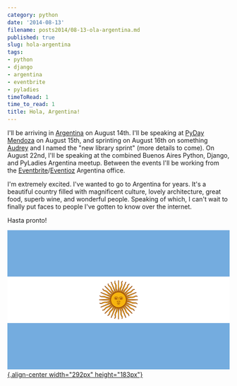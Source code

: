 ```yaml
---
category: python
date: '2014-08-13'
filename: posts2014/08-13-ola-argentina.md
published: true
slug: hola-argentina
tags:
- python
- django
- argentina
- eventbrite
- pyladies
timeToRead: 1
time_to_read: 1
title: Hola, Argentina!
---
```


I'll be arriving in [Argentina](http://en.wikipedia.org/wiki/Argentina)
on August 14th. I'll be speaking at [PyDay
Mendoza](https://eventioz.com.ar/e/pyday-mendoza-2014) on August 15th,
and sprinting on August 16th on something
[Audrey](https://twitter.com/audreyr) and I named the "new library
sprint" (more details to come). On August 22nd, I'll be speaking at
the combined Buenos Aires Python, Django, and PyLadies Argentina meetup.
Between the events I'll be working from the
[Eventbrite](http://www.eventbrite.com/)/[Eventioz](http://eventioz.com.ar)
Argentina office.

I'm extremely excited. I've wanted to go to Argentina for years. It's
a beautiful country filled with magnificent culture, lovely
architecture, great food, superb wine, and wonderful people. Speaking of
which, I can't wait to finally put faces to people I've gotten to know
over the internet.

Hasta pronto!

[![image](../../.vuepress/assets/images/800px-Flag_of_Argentina.png){.align-center
width="292px" height="183px"}](http://en.wikipedia.org/wiki/Argentina)
